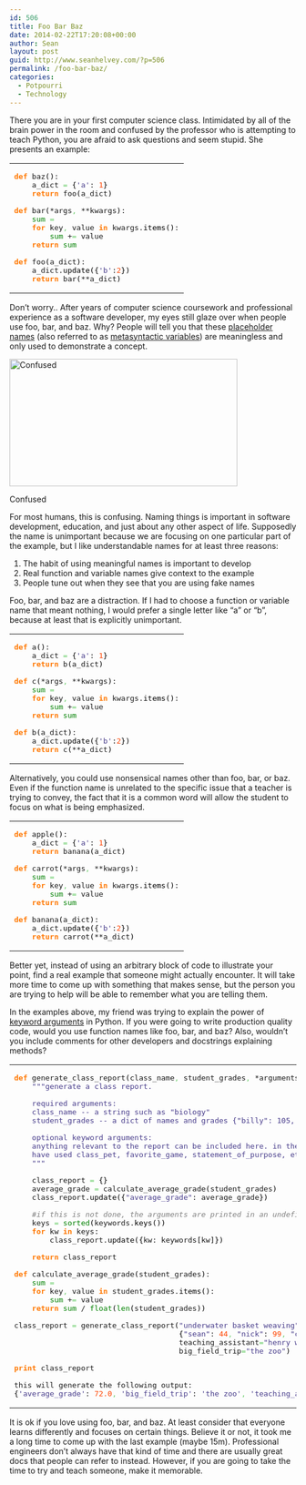 ```yaml
---
id: 506
title: Foo Bar Baz
date: 2014-02-22T17:20:08+00:00
author: Sean
layout: post
guid: http://www.seanhelvey.com/?p=506
permalink: /foo-bar-baz/
categories:
  - Potpourri
  - Technology
---
```

There you are in your first computer science class. Intimidated by all of the brain power in the room and confused by the professor who is attempting to teach Python, you are afraid to ask questions and seem stupid. She presents an example:

<div class="wp_syntax">
  <table>
    <tr>
      <td class="code">
        <pre class="python" style="font-family:monospace;"><span style="color: #ff7700;font-weight:bold;">def</span> baz<span style="color: black;">&#40;</span><span style="color: black;">&#41;</span>:
    a_dict <span style="color: #66cc66;">=</span> <span style="color: black;">&#123;</span><span style="color: #483d8b;">'a'</span>: <span style="color: #ff4500;">1</span><span style="color: black;">&#125;</span>
    <span style="color: #ff7700;font-weight:bold;">return</span> foo<span style="color: black;">&#40;</span>a_dict<span style="color: black;">&#41;</span>
&nbsp;
<span style="color: #ff7700;font-weight:bold;">def</span> bar<span style="color: black;">&#40;</span>*args<span style="color: #66cc66;">,</span> **kwargs<span style="color: black;">&#41;</span>:
    <span style="color: #008000;">sum</span> <span style="color: #66cc66;">=</span> <span style="color: #ff4500;"></span>
    <span style="color: #ff7700;font-weight:bold;">for</span> key<span style="color: #66cc66;">,</span> value <span style="color: #ff7700;font-weight:bold;">in</span> kwargs.<span style="color: black;">items</span><span style="color: black;">&#40;</span><span style="color: black;">&#41;</span>:
        <span style="color: #008000;">sum</span> +<span style="color: #66cc66;">=</span> value
    <span style="color: #ff7700;font-weight:bold;">return</span> <span style="color: #008000;">sum</span>
&nbsp;
<span style="color: #ff7700;font-weight:bold;">def</span> foo<span style="color: black;">&#40;</span>a_dict<span style="color: black;">&#41;</span>:
    a_dict.<span style="color: black;">update</span><span style="color: black;">&#40;</span><span style="color: black;">&#123;</span><span style="color: #483d8b;">'b'</span>:<span style="color: #ff4500;">2</span><span style="color: black;">&#125;</span><span style="color: black;">&#41;</span>
    <span style="color: #ff7700;font-weight:bold;">return</span> bar<span style="color: black;">&#40;</span>**a_dict<span style="color: black;">&#41;</span></pre>
      </td>
    </tr>
  </table>
</div>

Don&#8217;t worry.. After years of computer science coursework and professional experience as a software developer, my eyes still glaze over when people use foo, bar, and baz. Why? People will tell you that these <a title="Placeholder name" href="http://en.wikipedia.org/wiki/Placeholder_name" target="_blank">placeholder names</a> (also referred to as <a title="Metasyntactic variable" href="http://en.wikipedia.org/wiki/Metasyntactic_variable" target="_blank">metasyntactic variables</a>) are meaningless and only used to demonstrate a concept.

<div style="width: 410px" class="wp-caption alignnone">
  <a href="http://25.media.tumblr.com/fc73c134f49433879e8b1f73f380cf42/tumblr_mta08g0xU01s7zcqdo2_400.gif"><img alt="Confused" src="http://25.media.tumblr.com/fc73c134f49433879e8b1f73f380cf42/tumblr_mta08g0xU01s7zcqdo2_400.gif" width="400" height="224" /></a>
  
  <p class="wp-caption-text">
    Confused
  </p>
</div>

For most humans, this is confusing. Naming things is important in software development, education, and just about any other aspect of life. Supposedly the name is unimportant because we are focusing on one particular part of the example, but I like understandable names for at least three reasons:

  1. The habit of using meaningful names is important to develop
  2. Real function and variable names give context to the example
  3. People tune out when they see that you are using fake names

Foo, bar, and baz are a distraction. If I had to choose a function or variable name that meant nothing, I would prefer a single letter like &#8220;a&#8221; or &#8220;b&#8221;, because at least that is explicitly unimportant.

<div class="wp_syntax">
  <table>
    <tr>
      <td class="code">
        <pre class="python" style="font-family:monospace;"><span style="color: #ff7700;font-weight:bold;">def</span> a<span style="color: black;">&#40;</span><span style="color: black;">&#41;</span>:
    a_dict <span style="color: #66cc66;">=</span> <span style="color: black;">&#123;</span><span style="color: #483d8b;">'a'</span>: <span style="color: #ff4500;">1</span><span style="color: black;">&#125;</span>
    <span style="color: #ff7700;font-weight:bold;">return</span> b<span style="color: black;">&#40;</span>a_dict<span style="color: black;">&#41;</span>
&nbsp;
<span style="color: #ff7700;font-weight:bold;">def</span> c<span style="color: black;">&#40;</span>*args<span style="color: #66cc66;">,</span> **kwargs<span style="color: black;">&#41;</span>:
    <span style="color: #008000;">sum</span> <span style="color: #66cc66;">=</span> <span style="color: #ff4500;"></span>
    <span style="color: #ff7700;font-weight:bold;">for</span> key<span style="color: #66cc66;">,</span> value <span style="color: #ff7700;font-weight:bold;">in</span> kwargs.<span style="color: black;">items</span><span style="color: black;">&#40;</span><span style="color: black;">&#41;</span>:
        <span style="color: #008000;">sum</span> +<span style="color: #66cc66;">=</span> value
    <span style="color: #ff7700;font-weight:bold;">return</span> <span style="color: #008000;">sum</span>
&nbsp;
<span style="color: #ff7700;font-weight:bold;">def</span> b<span style="color: black;">&#40;</span>a_dict<span style="color: black;">&#41;</span>:
    a_dict.<span style="color: black;">update</span><span style="color: black;">&#40;</span><span style="color: black;">&#123;</span><span style="color: #483d8b;">'b'</span>:<span style="color: #ff4500;">2</span><span style="color: black;">&#125;</span><span style="color: black;">&#41;</span>
    <span style="color: #ff7700;font-weight:bold;">return</span> c<span style="color: black;">&#40;</span>**a_dict<span style="color: black;">&#41;</span></pre>
      </td>
    </tr>
  </table>
</div>

Alternatively, you could use nonsensical names other than foo, bar, or baz. Even if the function name is unrelated to the specific issue that a teacher is trying to convey, the fact that it is a common word will allow the student to focus on what is being emphasized.

<div class="wp_syntax">
  <table>
    <tr>
      <td class="code">
        <pre class="python" style="font-family:monospace;"><span style="color: #ff7700;font-weight:bold;">def</span> apple<span style="color: black;">&#40;</span><span style="color: black;">&#41;</span>:
    a_dict <span style="color: #66cc66;">=</span> <span style="color: black;">&#123;</span><span style="color: #483d8b;">'a'</span>: <span style="color: #ff4500;">1</span><span style="color: black;">&#125;</span>
    <span style="color: #ff7700;font-weight:bold;">return</span> banana<span style="color: black;">&#40;</span>a_dict<span style="color: black;">&#41;</span>
&nbsp;
<span style="color: #ff7700;font-weight:bold;">def</span> carrot<span style="color: black;">&#40;</span>*args<span style="color: #66cc66;">,</span> **kwargs<span style="color: black;">&#41;</span>:
    <span style="color: #008000;">sum</span> <span style="color: #66cc66;">=</span> <span style="color: #ff4500;"></span>
    <span style="color: #ff7700;font-weight:bold;">for</span> key<span style="color: #66cc66;">,</span> value <span style="color: #ff7700;font-weight:bold;">in</span> kwargs.<span style="color: black;">items</span><span style="color: black;">&#40;</span><span style="color: black;">&#41;</span>:
        <span style="color: #008000;">sum</span> +<span style="color: #66cc66;">=</span> value
    <span style="color: #ff7700;font-weight:bold;">return</span> <span style="color: #008000;">sum</span>
&nbsp;
<span style="color: #ff7700;font-weight:bold;">def</span> banana<span style="color: black;">&#40;</span>a_dict<span style="color: black;">&#41;</span>:
    a_dict.<span style="color: black;">update</span><span style="color: black;">&#40;</span><span style="color: black;">&#123;</span><span style="color: #483d8b;">'b'</span>:<span style="color: #ff4500;">2</span><span style="color: black;">&#125;</span><span style="color: black;">&#41;</span>
    <span style="color: #ff7700;font-weight:bold;">return</span> carrot<span style="color: black;">&#40;</span>**a_dict<span style="color: black;">&#41;</span></pre>
      </td>
    </tr>
  </table>
</div>

Better yet, instead of using an arbitrary block of code to illustrate your point, find a real example that someone might actually encounter. It will take more time to come up with something that makes sense, but the person you are trying to help will be able to remember what you are telling them.

In the examples above, my friend was trying to explain the power of <a title="keyword arguments" href="http://docs.python.org/2/tutorial/controlflow.html#keyword-arguments" target="_blank">keyword arguments</a> in Python. If you were going to write production quality code, would you use function names like foo, bar, and baz? Also, wouldn&#8217;t you include comments for other developers and docstrings explaining methods?

<div class="wp_syntax">
  <table>
    <tr>
      <td class="code">
        <pre class="python" style="font-family:monospace;"><span style="color: #ff7700;font-weight:bold;">def</span> generate_class_report<span style="color: black;">&#40;</span>class_name<span style="color: #66cc66;">,</span> student_grades<span style="color: #66cc66;">,</span> *arguments<span style="color: #66cc66;">,</span> **keywords<span style="color: black;">&#41;</span>:
    <span style="color: #483d8b;">"""generate a class report.
&nbsp;
    required arguments:
    class_name -- a string such as "biology"
    student_grades -- a dict of names and grades {"billy": 105, "jean": 64}
&nbsp;
    optional keyword arguments:
    anything relevant to the report can be included here. in the past teachers
    have used class_pet, favorite_game, statement_of_purpose, etc.
    """</span>
&nbsp;
    class_report <span style="color: #66cc66;">=</span> <span style="color: black;">&#123;</span><span style="color: black;">&#125;</span>
    average_grade <span style="color: #66cc66;">=</span> calculate_average_grade<span style="color: black;">&#40;</span>student_grades<span style="color: black;">&#41;</span>
    class_report.<span style="color: black;">update</span><span style="color: black;">&#40;</span><span style="color: black;">&#123;</span><span style="color: #483d8b;">"average_grade"</span>: average_grade<span style="color: black;">&#125;</span><span style="color: black;">&#41;</span>
&nbsp;
    <span style="color: #808080; font-style: italic;">#if this is not done, the arguments are printed in an undefined order</span>
    keys <span style="color: #66cc66;">=</span> <span style="color: #008000;">sorted</span><span style="color: black;">&#40;</span>keywords.<span style="color: black;">keys</span><span style="color: black;">&#40;</span><span style="color: black;">&#41;</span><span style="color: black;">&#41;</span>
    <span style="color: #ff7700;font-weight:bold;">for</span> kw <span style="color: #ff7700;font-weight:bold;">in</span> keys:
        class_report.<span style="color: black;">update</span><span style="color: black;">&#40;</span><span style="color: black;">&#123;</span>kw: keywords<span style="color: black;">&#91;</span>kw<span style="color: black;">&#93;</span><span style="color: black;">&#125;</span><span style="color: black;">&#41;</span>
&nbsp;
    <span style="color: #ff7700;font-weight:bold;">return</span> class_report
&nbsp;
<span style="color: #ff7700;font-weight:bold;">def</span> calculate_average_grade<span style="color: black;">&#40;</span>student_grades<span style="color: black;">&#41;</span>:
    <span style="color: #008000;">sum</span> <span style="color: #66cc66;">=</span> <span style="color: #ff4500;"></span>
    <span style="color: #ff7700;font-weight:bold;">for</span> key<span style="color: #66cc66;">,</span> value <span style="color: #ff7700;font-weight:bold;">in</span> student_grades.<span style="color: black;">items</span><span style="color: black;">&#40;</span><span style="color: black;">&#41;</span>:
        <span style="color: #008000;">sum</span> +<span style="color: #66cc66;">=</span> value
    <span style="color: #ff7700;font-weight:bold;">return</span> <span style="color: #008000;">sum</span> / <span style="color: #008000;">float</span><span style="color: black;">&#40;</span><span style="color: #008000;">len</span><span style="color: black;">&#40;</span>student_grades<span style="color: black;">&#41;</span><span style="color: black;">&#41;</span>
&nbsp;
class_report <span style="color: #66cc66;">=</span> generate_class_report<span style="color: black;">&#40;</span><span style="color: #483d8b;">"underwater basket weaving"</span><span style="color: #66cc66;">,</span>
                                     <span style="color: black;">&#123;</span><span style="color: #483d8b;">"sean"</span>: <span style="color: #ff4500;">44</span><span style="color: #66cc66;">,</span> <span style="color: #483d8b;">"nick"</span>: <span style="color: #ff4500;">99</span><span style="color: #66cc66;">,</span> <span style="color: #483d8b;">"cara"</span>: <span style="color: #ff4500;">73</span><span style="color: black;">&#125;</span><span style="color: #66cc66;">,</span>
                                     teaching_assistant<span style="color: #66cc66;">=</span><span style="color: #483d8b;">"henry winkler"</span><span style="color: #66cc66;">,</span>
                                     big_field_trip<span style="color: #66cc66;">=</span><span style="color: #483d8b;">"the zoo"</span><span style="color: black;">&#41;</span>
&nbsp;
<span style="color: #ff7700;font-weight:bold;">print</span> class_report
&nbsp;
this will generate the following output:
<span style="color: black;">&#123;</span><span style="color: #483d8b;">'average_grade'</span>: <span style="color: #ff4500;">72.0</span><span style="color: #66cc66;">,</span> <span style="color: #483d8b;">'big_field_trip'</span>: <span style="color: #483d8b;">'the zoo'</span><span style="color: #66cc66;">,</span> <span style="color: #483d8b;">'teaching_assistant'</span>: <span style="color: #483d8b;">'henry winkler'</span><span style="color: black;">&#125;</span></pre>
      </td>
    </tr>
  </table>
</div>

It is ok if you love using foo, bar, and baz. At least consider that everyone learns differently and focuses on certain things. Believe it or not, it took me a long time to come up with the last example (maybe 15m). Professional engineers don&#8217;t always have that kind of time and there are usually great docs that people can refer to instead. However, if you are going to take the time to try and teach someone, make it memorable.